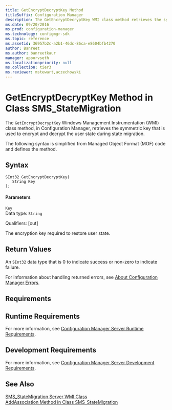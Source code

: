 ```yaml
---
title: GetEncryptDecryptKey Method
titleSuffix: Configuration Manager
description: The GetEncryptDecryptKey WMI class method retrieves the symmetric key that is used to encrypt and decrypt the user state during state migration.
ms.date: 09/20/2016
ms.prod: configuration-manager
ms.technology: configmgr-sdk
ms.topic: reference
ms.assetid: 36957b2c-a2b1-46dc-86ca-e8604bfb4270
author: Banreet
ms.author: banreetkaur
manager: apoorvseth
ms.localizationpriority: null
ms.collection: tier3
ms.reviewer: mstewart,aczechowski
---
```

# GetEncryptDecryptKey Method in Class SMS_StateMigration
The `GetEncryptDecryptKey` Windows Management Instrumentation (WMI) class method, in Configuration Manager, retrieves the symmetric key that is used to encrypt and decrypt the user state during state migration.  

 The following syntax is simplified from Managed Object Format (MOF) code and defines the method.  

## Syntax  

```  
SInt32 GetEncryptDecryptKey(  
   String Key  
);  
```  

#### Parameters  
 `Key`  
 Data type: `String`  

 Qualifiers: [out]  

 The encryption key required to restore user state.  

## Return Values  
 An `SInt32` data type that is 0 to indicate success or non-zero to indicate failure.  

 For information about handling returned errors, see [About Configuration Manager Errors](../../../develop/core/understand/about-configuration-manager-errors.md).  

## Requirements  

## Runtime Requirements  
 For more information, see [Configuration Manager Server Runtime Requirements](../../../develop/core/reqs/server-runtime-requirements.md).  

## Development Requirements  
 For more information, see [Configuration Manager Server Development Requirements](../../../develop/core/reqs/server-development-requirements.md).  

## See Also  
 [SMS_StateMigration Server WMI Class](../../../develop/reference/osd/sms_statemigration-server-wmi-class.md)   
 [AddAssociation Method in Class SMS_StateMigration](../../../develop/reference/osd/addassociation-method-in-class-sms_statemigration.md)
